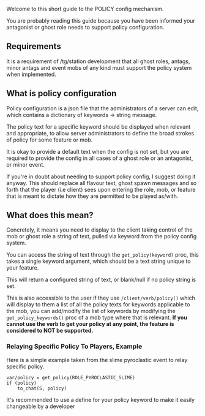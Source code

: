 Welcome to this short guide to the POLICY config mechanism.

You are probably reading this guide because you have been informed your antagonist or ghost role needs to support policy configuration.

## Requirements

It is a requirement of /tg/station development that all ghost roles, antags, minor antags and event mobs of any kind must support the policy system when implemented.

## What is policy configuration

Policy configuration is a json file that the administrators of a server can edit, which contains a dictionary of keywords -> string message.

The policy text for a specific keyword should be displayed when relevant and appropriate, to allow server administrators to define the broad strokes of policy for some feature or mob.

It is okay to provide a default text when the config is not set, but you are required to provide the config in all cases of a ghost role or an antagonist, or minor event.

If you're in doubt about needing to support policy config, I suggest doing it anyway. This should replace all flavour text, ghost spawn messages and so forth that the player (i.e client) sees upon entering the role, mob, or feature that is meant to dictate how they are permitted to be played as/with.

## What does this mean?

Concretely, it means you need to display to the client taking control of the mob or ghost role a string of text, pulled via keyword from the policy config system.

You can access the string of text through the `get_policy(keyword)` proc, this takes a single keyword argument, which should be a text string unique to your feature.

This will return a configured string of text, or blank/null if no policy string is set.

This is also accessible to the user if they use `/client/verb/policy()` which will display to them a list of all the policy texts for keywords applicable to the mob, you can add/modify the list of keywords by modifying the `get_policy_keywords()` proc of a mob type where that is relevant. **If you cannot use the verb to get your policy at any point, the feature is considered to NOT be supported.**

### Relaying Specific Policy To Players, Example

Here is a simple example taken from the slime pyroclastic event to relay specific policy.

```DM
var/policy = get_policy(ROLE_PYROCLASTIC_SLIME)
if (policy)
	to_chat(S, policy)
```

It's recommended to use a define for your policy keyword to make it easily changeable by a developer
